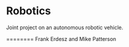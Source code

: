 Robotics
========

Joint project on an autonomous robotic vehicle.

========
Frank Erdesz and Mike Patterson
